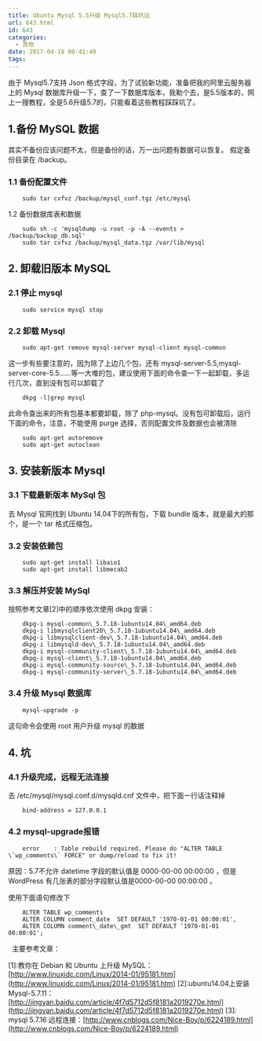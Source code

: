 ```yaml
---
title: Ubuntu Mysql 5.5升级 Mysql5.7踩坑记
url: 643.html
id: 643
categories:
  - 其他
date: 2017-04-18 00:41:49
tags:
---
```


由于 Mysql5.7支持 Json 格式字段，为了试验新功能，准备把我的阿里云服务器上的 Mysql 数据库升级一下，查了一下数据库版本，我勒个去，是5.5版本的，网上一搜教程，全是5.6升级5.7的，只能看着这些教程踩踩坑了。
<!-- more -->
1.备份 MySQL 数据
-------------

其实不备份应该问题不太，但是备份的话，万一出问题有数据可以恢复。 假定备份目录在 /backup。

### 1.1 备份配置文件

        sudo tar cvfvz /backup/mysql_conf.tgz /etc/mysql

1.2 备份数据库表和数据

        sudo sh -c 'mysqldump -u root -p -A --events > /backup/backup_db.sql'
        sudo tar cvfvz /backup/mysql_data.tgz /var/lib/mysql

2\. 卸载旧版本 MySQL
---------------

### 2.1 停止 mysql

        sudo service mysql stop

### 2.2 卸载 Mysql

        sudo apt-get remove mysql-server mysql-client mysql-common

这一步有些要注意的，因为除了上边几个包，还有 mysql-server-5.5,mysql-server-core-5.5......等一大堆的包，建议使用下面的命令查一下一起卸载，多运行几次，直到没有包可以卸载了

        dkpg -l|grep mysql

此命令查出来的所有包基本都要卸载，除了 php-mysql。没有包可卸载后，运行下面的命令，注意，不能使用 purge 选择，否则配置文件及数据也会被清除  

        sudo apt-get autoremove
        sudo apt-get autoclean

3\. 安装新版本 Mysql
---------------

### 3.1 下载最新版本 MySql 包

去 Mysql 官网找到 Ubuntu 14.04下的所有包，下载 bundle 版本，就是最大的那个，是一个 tar 格式压缩包。

### 3.2 安装依赖包

        sudo apt-get install libaio1
        sudo apt-get install libmecab2

### 3.3 解压并安装 MySql

按照参考文章\[2\]中的顺序依次使用 dkpg 安装：

        dkpg-i mysql-common\_5.7.18-1ubuntu14.04\_amd64.deb
        dkpg-i libmysqlclient20\_5.7.18-1ubuntu14.04\_amd64.deb
        dkpg-i libmysqlclient-dev\_5.7.18-1ubuntu14.04\_amd64.deb
        dkpg-i libmysqld-dev\_5.7.18-1ubuntu14.04\_amd64.deb
        dkpg-i mysql-community-client\_5.7.18-1ubuntu14.04\_amd64.deb
        dkpg-i mysql-client\_5.7.18-1ubuntu14.04\_amd64.deb
        dkpg-i mysql-community-source\_5.7.18-1ubuntu14.04\_amd64.deb
        dkpg-i mysql-community-server\_5.7.18-1ubuntu14.04\_amd64.deb

### 3.4 升级 Mysql 数据库

        mysql-upgrade -p

这句命令会使用 root 用户升级 mysql 的数据

4\. 坑
-----

### 4.1 升级完成，远程无法连接

去 /etc/mysql/mysql.conf.d/mysqld.cnf 文件中，把下面一行话注释掉

        bind-address = 127.0.0.1

### 4.2 mysql-upgrade报错

        error    : Table rebuild required. Please do "ALTER TABLE \`wp_comments\` FORCE" or dump/reload to fix it! 

原因：5.7不允许 datetime 字段的默认值是 0000-00-00 00:00:00 ，但是 WordPress 有几张表的部分字段默认值是0000-00-00 00:00:00 。

使用下面语句修改下

        ALTER TABLE wp_comments
        ALTER COLUMN comment_date  SET DEFAULT '1970-01-01 00:00:01',
        ALTER COLUMN comment\_date\_gmt  SET DEFAULT '1970-01-01 00:00:01';

  主要参考文章： 

[1]:教你在 Debian 和 Ubuntu 上升级 MySQL：[http://www.linuxidc.com/Linux/2014-01/95181.htm](http://www.linuxidc.com/Linux/2014-01/95181.htm) 
[2]:ubuntu14.04上安装Mysql-5.7.11：[http://jingyan.baidu.com/article/4f7d5712d5f8181a2019270e.html](http://jingyan.baidu.com/article/4f7d5712d5f8181a2019270e.html) 
[3]: mysql 5.7.16 远程连接：[http://www.cnblogs.com/Nice-Boy/p/6224189.html](http://www.cnblogs.com/Nice-Boy/p/6224189.html)